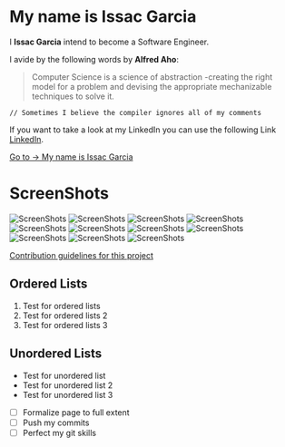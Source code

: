# My name is Issac Garcia

I **Issac Garcia** intend to become a Software Engineer.

I avide by the following words by **Alfred Aho**:
> Computer Science is a science of abstraction -creating the right model for a problem and devising the appropriate mechanizable techniques to solve it.

`// Sometimes I believe the compiler ignores all of my comments`


If you want to take a look at my LinkedIn you can use the following Link [LinkedIn](https://www.linkedin.com/in/isaacgcroz/).

[Go to -> My name is Issac Garcia](#my-name-is-issac-garcia)

# ScreenShots

![ScreenShots](./screenshots/Screen%20Shot%202021-04-04%20at%2011.07.48%20PM.png)
![ScreenShots](./screenshots/Screen%20Shot%202021-04-04%20at%2011.08.06%20PM.png)
![ScreenShots](./screenshots/Screen%20Shot%202021-04-04%20at%2011.08.45%20PM.png)
![ScreenShots](./screenshots/Screen%20Shot%202021-04-04%20at%2011.27.45%20PM.png)
![ScreenShots](./screenshots/Screen%20Shot%202021-04-04%20at%2011.28.28%20PM.png)
![ScreenShots](./screenshots/Screen%20Shot%202021-04-04%20at%2011.45.17%20PM.png)
![ScreenShots](./screenshots/Screen%20Shot%202021-04-04%20at%2011.45.22%20PM.png)
![ScreenShots](./screenshots/Screen%20Shot%202021-04-04%20at%2011.45.27%20PM.png)
![ScreenShots](./screenshots/Screen%20Shot%202021-04-04%20at%2011.45.33%20PM.png)
![ScreenShots](./screenshots/Screen%20Shot%202021-04-04%20at%2011.45.36%20PM.png)
![ScreenShots](./screenshots/Screen%20Shot%202021-04-04%20at%2011.45.43%20PM.png)

[Contribution guidelines for this project](./CONTRIBUTING.md)

## Ordered Lists

1. Test for ordered lists
2. Test for ordered lists 2
3. Test for ordered lists 3


## Unordered Lists

* Test for unordered list 
* Test for unordered list 2
* Test for unordered list 3

- [ ] Formalize page to full extent
- [ ] Push my commits
- [ ] Perfect my git skills